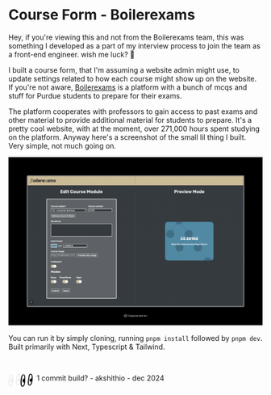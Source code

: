 # Course Form - Boilerexams

Hey, if you're viewing this and not from the Boilerexams team, this was something I developed as a part of my interview process to join the team as a front-end engineer. wish me luck? 🤞

I built a course form, that I'm assuming a website admin might use, to update settings related to how each course might show up on the website. If you're not aware, [Boilerexams](https://boilerexams.com) is a platform with a bunch of mcqs and stuff for Purdue students to prepare for their exams.

The platform cooperates with professors to gain access to past exams and other material to provide additional material for students to prepare. It's a pretty cool website, with at the moment, over 271,000 hours spent studying on the platform. Anyway here's a screenshot of the small lil thing I built. Very simple, not much going on.

![Preview image of what I built. A course form with a module on the right side showing how the screen would look like on the actual website](./akshithio/current-preview.png)

You can run it by simply cloning, running `pnpm install` followed by `pnpm dev`. Built primarily with Next, Typescript & Tailwind.

<br />

&nbsp;<img src="./akshithio/light-logo.png#gh-dark-mode-only" alt="Logo of Boilerexams" width ="24px" align = "left" /><img src="./akshithio/dark-logo.png#gh-light-mode-only" alt="Logo of Boilerexams" width ="24px" align = "left" />   1 commit build? - akshithio - dec 2024 

